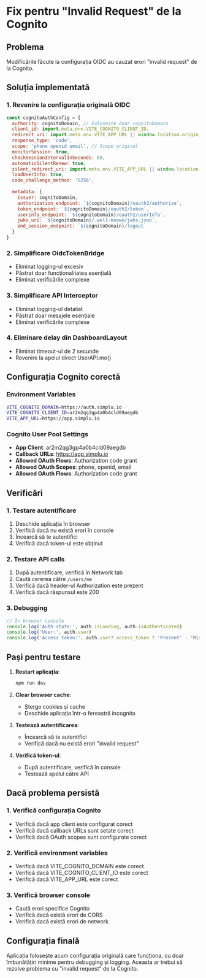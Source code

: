 # Fix pentru "Invalid Request" de la Cognito

## Problema
Modificările făcute la configurația OIDC au cauzat erori "invalid request" de la Cognito.

## Soluția implementată

### 1. Revenire la configurația originală OIDC
```javascript
const cognitoAuthConfig = {
  authority: cognitoDomain, // Folosește doar cognitoDomain
  client_id: import.meta.env.VITE_COGNITO_CLIENT_ID,
  redirect_uri: import.meta.env.VITE_APP_URL || window.location.origin,
  response_type: 'code',
  scope: 'phone openid email', // Scope original
  monitorSession: true,
  checkSessionIntervalInSeconds: 60,
  automaticSilentRenew: true,
  silent_redirect_uri: import.meta.env.VITE_APP_URL || window.location.origin,
  loadUserInfo: true,
  code_challenge_method: 'S256',
  
  metadata: {
    issuer: cognitoDomain,
    authorization_endpoint: `${cognitoDomain}/oauth2/authorize`,
    token_endpoint: `${cognitoDomain}/oauth2/token`,
    userinfo_endpoint: `${cognitoDomain}/oauth2/userInfo`,
    jwks_uri: `${cognitoDomain}/.well-known/jwks.json`,
    end_session_endpoint: `${cognitoDomain}/logout`
  }
}
```

### 2. Simplificare OidcTokenBridge
- Eliminat logging-ul excesiv
- Păstrat doar funcționalitatea esențială
- Eliminat verificările complexe

### 3. Simplificare API Interceptor
- Eliminat logging-ul detaliat
- Păstrat doar mesajele esențiale
- Eliminat verificările complexe

### 4. Eliminare delay din DashboardLayout
- Eliminat timeout-ul de 2 secunde
- Revenire la apelul direct UserAPI.me()

## Configurația Cognito corectă

### Environment Variables
```bash
VITE_COGNITO_DOMAIN=https://auth.simplu.io
VITE_COGNITO_CLIENT_ID=ar2m2qg3gp4a0b4cld09aegdb
VITE_APP_URL=https://app.simplu.io
```

### Cognito User Pool Settings
- **App Client**: ar2m2qg3gp4a0b4cld09aegdb
- **Callback URLs**: https://app.simplu.io
- **Allowed OAuth Flows**: Authorization code grant
- **Allowed OAuth Scopes**: phone, openid, email
- **Allowed OAuth Flows**: Authorization code grant

## Verificări

### 1. Testare autentificare
1. Deschide aplicația în browser
2. Verifică dacă nu există erori în console
3. Încearcă să te autentifici
4. Verifică dacă token-ul este obținut

### 2. Testare API calls
1. După autentificare, verifică în Network tab
2. Caută cererea către `/users/me`
3. Verifică dacă header-ul Authorization este prezent
4. Verifică dacă răspunsul este 200

### 3. Debugging
```javascript
// În browser console
console.log('Auth state:', auth.isLoading, auth.isAuthenticated)
console.log('User:', auth.user)
console.log('Access token:', auth.user?.access_token ? 'Present' : 'Missing')
```

## Pași pentru testare

1. **Restart aplicația**:
   ```bash
   npm run dev
   ```

2. **Clear browser cache**:
   - Șterge cookies și cache
   - Deschide aplicația într-o fereastră incognito

3. **Testează autentificarea**:
   - Încearcă să te autentifici
   - Verifică dacă nu există erori "invalid request"

4. **Verifică token-ul**:
   - După autentificare, verifică în console
   - Testează apelul către API

## Dacă problema persistă

### 1. Verifică configurația Cognito
- Verifică dacă app client este configurat corect
- Verifică dacă callback URLs sunt setate corect
- Verifică dacă OAuth scopes sunt configurate corect

### 2. Verifică environment variables
- Verifică dacă VITE_COGNITO_DOMAIN este corect
- Verifică dacă VITE_COGNITO_CLIENT_ID este corect
- Verifică dacă VITE_APP_URL este corect

### 3. Verifică browser console
- Caută erori specifice Cognito
- Verifică dacă există erori de CORS
- Verifică dacă există erori de network

## Configurația finală

Aplicația folosește acum configurația originală care funcționa, cu doar îmbunătățiri minime pentru debugging și logging. Aceasta ar trebui să rezolve problema cu "invalid request" de la Cognito. 